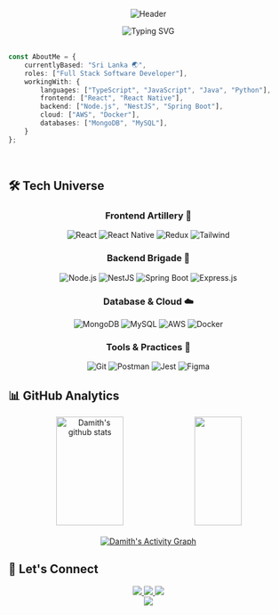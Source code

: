 <div align="center">
  
  <!-- Custom Banner Image - You can create one using Canva or similar tools -->
  ![Header](https://capsule-render.vercel.app/api?type=waving&color=gradient&customColorList=6,11,20&height=180&section=header&text=Damith%20Dissanayake&fontSize=42&fontColor=fff&animation=twinkling&fontAlignY=32)

<div style="display: flex; align-items: center; justify-content: center;">
    <img src="https://readme-typing-svg.demolab.com?font=Fira+Code&duration=3000&pause=1000&color=2F81F7&center=true&vCenter=true&random=false&width=435&lines=Software+Engineering;Full+Stack+Development;Clean+Code+Enthusiast" alt="Typing SVG" />
  </div>
  <br>

</div>

<!-- About Me Section -->
<div align="left">

```typescript
const AboutMe = {
    currentlyBased: "Sri Lanka 🌏",
    roles: ["Full Stack Software Developer"],
    workingWith: {
        languages: ["TypeScript", "JavaScript", "Java", "Python"],
        frontend: ["React", "React Native"],
        backend: ["Node.js", "NestJS", "Spring Boot"],
        cloud: ["AWS", "Docker"],
        databases: ["MongoDB", "MySQL"],
    }
};
```
</div>

<br>

<!-- Tech Stack Section -->
## 🛠️ Tech Universe

<div align="center">
  
### Frontend Artillery 🎯
![React](https://img.shields.io/badge/React-61DAFB?style=for-the-badge&logo=react&logoColor=black)
![React Native](https://img.shields.io/badge/React_Native-61DAFB?style=for-the-badge&logo=react&logoColor=black)
![Redux](https://img.shields.io/badge/Redux-764ABC?style=for-the-badge&logo=redux&logoColor=white)
![Tailwind](https://img.shields.io/badge/Tailwind-38B2AC?style=for-the-badge&logo=tailwind-css&logoColor=white)

### Backend Brigade 💪
![Node.js](https://img.shields.io/badge/Node.js-339933?style=for-the-badge&logo=node.js&logoColor=white)
![NestJS](https://img.shields.io/badge/NestJS-E0234E?style=for-the-badge&logo=nestjs&logoColor=white)
![Spring Boot](https://img.shields.io/badge/Spring_Boot-6DB33F?style=for-the-badge&logo=spring-boot&logoColor=white)
![Express.js](https://img.shields.io/badge/Express-000000?style=for-the-badge&logo=express&logoColor=white)

### Database & Cloud ☁️
![MongoDB](https://img.shields.io/badge/MongoDB-47A248?style=for-the-badge&logo=mongodb&logoColor=white)
![MySQL](https://img.shields.io/badge/MySQL-4479A1?style=for-the-badge&logo=mysql&logoColor=white)
![AWS](https://img.shields.io/badge/AWS-232F3E?style=for-the-badge&logo=amazon-aws&logoColor=white)
![Docker](https://img.shields.io/badge/Docker-2496ED?style=for-the-badge&logo=docker&logoColor=white)

### Tools & Practices 🔧
![Git](https://img.shields.io/badge/Git-F05032?style=for-the-badge&logo=git&logoColor=white)
![Postman](https://img.shields.io/badge/Postman-FF6C37?style=for-the-badge&logo=postman&logoColor=white)
![Jest](https://img.shields.io/badge/Jest-C21325?style=for-the-badge&logo=jest&logoColor=white)
![Figma](https://img.shields.io/badge/Figma-F24E1E?style=for-the-badge&logo=figma&logoColor=white)

</div>

<!-- GitHub Stats Section -->
## 📊 GitHub Analytics

<div align="center">
  <img width="49%" height="195px" src="https://github-readme-stats.vercel.app/api?username=DamithT2001&show_icons=true&count_private=true&hide_border=true&title_color=2F81F7&icon_color=2F81F7&text_color=c9d1d9&bg_color=0d1117" alt="Damith's github stats" /> 
  <img width="41%" height="195px" src="https://github-readme-stats.vercel.app/api/top-langs/?username=DamithT2001&layout=compact&hide_border=true&title_color=2F81F7&text_color=c9d1d9&bg_color=0d1117" />
</div>

<!-- GitHub Activity Graph -->
<div align="center">
  <br>
  <a href="https://github.com/DamithT2001/github-readme-activity-graph">
    <img alt="Damith's Activity Graph" src="https://github-readme-activity-graph.vercel.app/graph?username=DamithT2001&theme=tokyo-night&hide_border=true" />
  </a>
</div>

<!-- Contact Section -->
## 🤝 Let's Connect

<div align="center">
  <a href="https://linkedin.com/in/damithdissanayaka" target="_blank">
    <img src="https://img.shields.io/badge/LinkedIn-0077B5?style=for-the-badge&logo=linkedin&logoColor=white" target="_blank">
  </a>
  <a href="mailto:damitht2001.com">
    <img src="https://img.shields.io/badge/Email-D14836?style=for-the-badge&logo=gmail&logoColor=white" target="_blank">
  </a>
  <a href="your-portfolio-url" target="_blank">
    <img src="https://img.shields.io/badge/Portfolio-000000?style=for-the-badge&logo=About.me&logoColor=white" target="_blank">
  </a>
</div>

<!-- Footer -->
<div align="center">
  <img src="https://capsule-render.vercel.app/api?type=waving&color=gradient&customColorList=6,11,20&height=100&section=footer"/>
</div>
